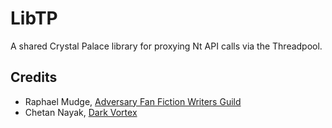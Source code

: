 # LibTP

A shared Crystal Palace library for proxying Nt API calls via the Threadpool.

## Credits

- Raphael Mudge, [Adversary Fan Fiction Writers Guild](https://aff-wg.org/)
- Chetan Nayak, [Dark Vortex](https://0xdarkvortex.dev/hiding-in-plainsight/)
